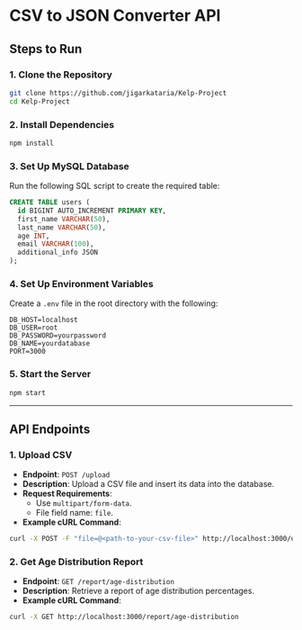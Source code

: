 # CSV to JSON Converter API

## Steps to Run

### 1. Clone the Repository
```bash
git clone https://github.com/jigarkataria/Kelp-Project
cd Kelp-Project
```

### 2. Install Dependencies
```bash
npm install
```

### 3. Set Up MySQL Database
Run the following SQL script to create the required table:
```sql
CREATE TABLE users (
  id BIGINT AUTO_INCREMENT PRIMARY KEY,
  first_name VARCHAR(50),
  last_name VARCHAR(50),
  age INT,
  email VARCHAR(100),
  additional_info JSON
);
```

### 4. Set Up Environment Variables
Create a `.env` file in the root directory with the following:
```env
DB_HOST=localhost
DB_USER=root
DB_PASSWORD=yourpassword
DB_NAME=yourdatabase
PORT=3000
```

### 5. Start the Server
```bash
npm start
```

---

## API Endpoints

### 1. Upload CSV
- **Endpoint**: `POST /upload`
- **Description**: Upload a CSV file and insert its data into the database.
- **Request Requirements**:
  - Use `multipart/form-data`.
  - File field name: `file`.
- **Example cURL Command**:
```bash
curl -X POST -F "file=@<path-to-your-csv-file>" http://localhost:3000/upload
```

### 2. Get Age Distribution Report
- **Endpoint**: `GET /report/age-distribution`
- **Description**: Retrieve a report of age distribution percentages.
- **Example cURL Command**:
```bash
curl -X GET http://localhost:3000/report/age-distribution
```
